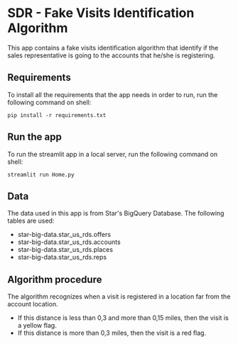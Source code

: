 # SDR - Fake Visits Identification Algorithm

This app contains a fake visits identification algorithm that identify if the sales representative is going to the accounts that he/she is registering.

## Requirements

To install all the requirements that the app needs in order to run, run the following command on shell:

```console
pip install -r requirements.txt
```

## Run the app

To run the streamlit app in a local server, run the following command on shell:

```console
streamlit run Home.py
```

## Data

The data used in this app is from Star's BigQuery Database. The following tables are used:

- star-big-data.star_us_rds.offers
- star-big-data.star_us_rds.accounts
- star-big-data.star_us_rds.places
- star-big-data.star_us_rds.reps

## Algorithm procedure

The algorithm recognizes when a visit is registered in a location far from the account location. 

- If this distance is less than 0,3 and more than 0,15 miles, then the visit is a yellow flag.
- If this distance is more than 0,3 miles, then the visit is a red flag.